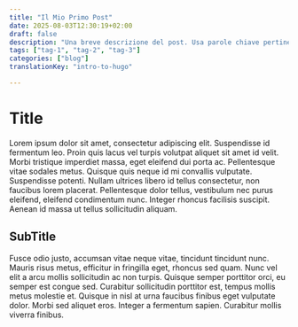 ```yaml
---
title: "Il Mio Primo Post"
date: 2025-08-03T12:30:19+02:00
draft: false
description: "Una breve descrizione del post. Usa parole chiave pertinenti."
tags: ["tag-1", "tag-2", "tag-3"]
categories: ["blog"]
translationKey: "intro-to-hugo"

---
```


# Title

Lorem ipsum dolor sit amet, consectetur adipiscing elit. Suspendisse id fermentum leo. Proin quis lacus vel turpis volutpat aliquet sit amet id velit. Morbi tristique imperdiet massa, eget eleifend dui porta ac. Pellentesque vitae sodales metus. Quisque quis neque id mi convallis vulputate. Suspendisse potenti. Nullam ultrices libero id tellus consectetur, non faucibus lorem placerat. Pellentesque dolor tellus, vestibulum nec purus eleifend, eleifend condimentum nunc. Integer rhoncus facilisis suscipit. Aenean id massa ut tellus sollicitudin aliquam.

## SubTitle

Fusce odio justo, accumsan vitae neque vitae, tincidunt tincidunt nunc. Mauris risus metus, efficitur in fringilla eget, rhoncus sed quam. Nunc vel elit a arcu mollis sollicitudin ac non turpis. Quisque semper porttitor orci, eu semper est congue sed. Curabitur sollicitudin porttitor est, tempus mollis metus molestie et. Quisque in nisl at urna faucibus finibus eget vulputate dolor. Morbi sed aliquet eros. Integer a fermentum sapien. Curabitur mollis viverra finibus.